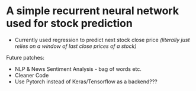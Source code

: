 # A simple recurrent neural network used for stock prediction

- Currently used regression to predict next stock close price _(literally just relies on a window of
last close prices of a stock)_


Future patches:

 - NLP & News Sentiment Analysis - bag of words etc.
 - Cleaner Code
 - Use Pytorch instead of Keras/Tensorflow as a backend???



